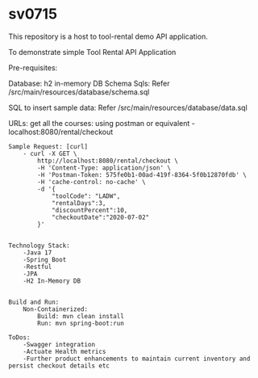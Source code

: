# sv0715
This repository is a host to tool-rental demo API application.

To demonstrate simple Tool Rental API Application

Pre-requisites:

Database: h2 in-memory DB
Schema Sqls:
    Refer /src/main/resources/database/schema.sql

SQL to insert sample data:
    Refer /src/main/resources/database/data.sql

URLs:
    get all the courses: using postman or equivalent
        - localhost:8080/rental/checkout

    Sample Request: [curl]
        - curl -X GET \
            http://localhost:8080/rental/checkout \
            -H 'Content-Type: application/json' \
            -H 'Postman-Token: 575fe0b1-00ad-419f-8364-5f0b12870fdb' \
            -H 'cache-control: no-cache' \
            -d '{
                "toolCode": "LADW",
                "rentalDays":3,
                "discountPercent":10,
                "checkoutDate":"2020-07-02"
            }'


    Technology Stack:
        -Java 17
        -Spring Boot
        -Restful
        -JPA
        -H2 In-Memory DB


    Build and Run:
        Non-Containerized: 
            Build: mvn clean install
            Run: mvn spring-boot:run

    ToDos:
        -Swagger integration
        -Actuate Health metrics
        -Further product enhancements to maintain current inventory and persist checkout details etc








